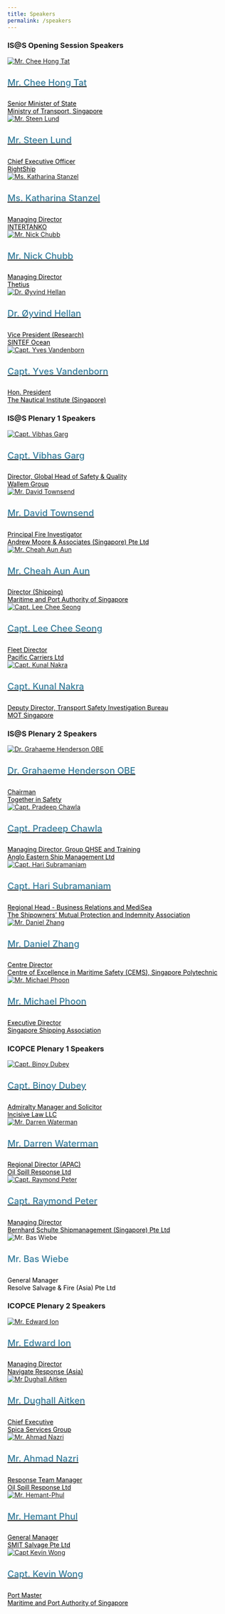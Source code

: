```yaml
---
title: Speakers
permalink: /speakers
---
```

<div>
  <h3>IS@S Opening Session Speakers</h3>
</div>
<section class="bp-section font">
  <div class="bp-container is-fluid has-text-centered"> 
    <div class="row">
      <div class="col is-4">
        <a href="/mr-chee-hong-tat">
          <div class="speaker-image-wrapper">
            <img src="images/speakers/CheeHongTat.png" alt="Mr. Chee Hong Tat" class="speaker-image img-fluid mb-3">
          </div>
          <h4 class="speaker-name text-ellipsis">Mr. Chee Hong Tat</h4>
          <div class="speaker-position text-ellipsis">Senior Minister of State</div>
          <div class="speaker-company text-ellipsis">Ministry of Transport, Singapore</div>
        </a>
      </div>
      <div class="col is-4">
        <a href="/mr-steen-lund">
          <div class="speaker-image-wrapper">
            <img src="images/speakers/Steen-Lund.png" alt="Mr. Steen Lund" class="speaker-image img-fluid mb-3">
          </div>
          <h4 class="speaker-name text-ellipsis">Mr. Steen Lund</h4>
          <div class="speaker-position text-ellipsis">Chief Executive Officer</div>
          <div class="speaker-company text-ellipsis">RightShip</div>
        </a>
      </div>
      <div class="col is-4">
        <a href="/ms-katharina-stanzel">
          <div class="speaker-image-wrapper">
            <img src="images/speakers/Katharina-Stanzel2.png" alt="Ms. Katharina Stanzel" class="speaker-image img-fluid mb-3">
          </div>
          <h4 class="speaker-name text-ellipsis">Ms. Katharina Stanzel</h4>
          <div class="speaker-position text-ellipsis">Managing Director</div>
          <div class="speaker-company text-ellipsis">INTERTANKO</div>
        </a>
      </div>
    </div>
    <div class="row">
      <div class="col is-4">
        <a href="/mr-nick-chubb">
          <div class="speaker-image-wrapper">
            <img src="images/speakers/Nick-Chubb.png" alt="Mr. Nick Chubb" class="speaker-image img-fluid mb-3">
          </div>
          <h4 class="speaker-name text-ellipsis">Mr. Nick Chubb</h4>
          <div class="speaker-position text-ellipsis">Managing Director</div>
          <div class="speaker-company text-ellipsis">Thetius</div>
        </a>
      </div>
      <div class="col is-4">
        <a href="/dr-oyvind-hellan">
          <div class="speaker-image-wrapper">
            <img src="images/speakers/Oyvind-Hellan.png" alt="Dr. Øyvind Hellan" class="speaker-image img-fluid mb-3">
          </div>
          <h4 class="speaker-name text-ellipsis">Dr. Øyvind Hellan</h4>
          <div class="speaker-position text-ellipsis">Vice President (Research)</div>
          <div class="speaker-company text-ellipsis">SINTEF Ocean</div></a>
      </div>
      <div class="col is-4">
        <a href="/capt-yves-vandenborn">
          <div class="speaker-image-wrapper">
            <img src="images/speakers/YvesVandenborn.png" alt="Capt. Yves Vandenborn" class="speaker-image img-fluid mb-3">
          </div>
          <h4 class="speaker-name text-ellipsis">Capt. Yves Vandenborn</h4>
          <div class="speaker-position text-ellipsis">Hon. President</div>
          <div class="speaker-company text-ellipsis">The Nautical Institute (Singapore)</div>
        </a>
      </div> 
    </div>
  </div>
</section>
<div>
  <h3>IS@S Plenary 1 Speakers</h3>
</div>
<section class="bp-section font">
  <div class="bp-container is-fluid has-text-centered"> 
    <div class="row">
      <div class="col is-4">
        <a href="/capt-vibhas-garg">
          <div class="speaker-image-wrapper">
            <img src="images/speakers/Vibhas-Garg.png" alt="Capt. Vibhas Garg" class="speaker-image img-fluid mb-3">
          </div>
          <h4 class="speaker-name text-ellipsis">Capt. Vibhas Garg</h4>
          <div class="speaker-position text-ellipsis">Director, Global Head of Safety &amp; Quality</div>
          <div class="speaker-company text-ellipsis">Wallem Group</div>
        </a>
      </div>
      <div class="col is-4">
        <a href="/mr-david-townsend">
          <div class="speaker-image-wrapper">
            <img src="images/speakers/David-Townsend.png" alt="Mr. David Townsend" class="speaker-image img-fluid mb-3">
          </div>
          <h4 class="speaker-name text-ellipsis">Mr. David Townsend</h4>
          <div class="speaker-position text-ellipsis">Principal Fire Investigator</div>
          <div class="speaker-company text-ellipsis">Andrew Moore &amp; Associates (Singapore) Pte Ltd</div>
        </a>
      </div>
      <div class="col is-4">
        <a href="/mr-cheah-aun-aun">
          <div class="speaker-image-wrapper">
            <img src="images/speakers/Cheah-Aun-Aun.png" alt="Mr. Cheah Aun Aun" class="speaker-image img-fluid mb-3">
          </div>
          <h4 class="speaker-name text-ellipsis">Mr. Cheah Aun Aun</h4>
          <div class="speaker-position text-ellipsis">Director (Shipping)</div>
          <div class="speaker-company text-ellipsis">Maritime and Port Authority of Singapore</div>
        </a>
      </div>
    </div>
    <div class="row">
      <div class="col is-4">
        <a href="/capt-lee-chee-seong">
          <div class="speaker-image-wrapper">
            <img src="images/speakers/Lee-Chee-Seong.png" alt="Capt. Lee Chee Seong" class="speaker-image img-fluid mb-3">
          </div>
          <h4 class="speaker-name text-ellipsis">Capt. Lee Chee Seong</h4>
          <div class="speaker-position text-ellipsis">Fleet Director</div>
          <div class="speaker-company text-ellipsis">Pacific Carriers Ltd</div>
        </a>
      </div>
      <div class="col is-4">
        <a href="/capt-kunal-nakra">
          <div class="speaker-image-wrapper">
            <img src="images/speakers/Kunal-Nakra.png" alt="Capt. Kunal Nakra" class="speaker-image img-fluid mb-3">
          </div>
          <h4 class="speaker-name text-ellipsis">Capt. Kunal Nakra</h4>
          <div class="speaker-position text-ellipsis">Deputy Director, Transport Safety Investigation Bureau</div>
          <div class="speaker-company text-ellipsis">MOT Singapore</div>
        </a>
      </div>
    </div>
  </div>
</section>
<div>
  <h3>IS@S Plenary 2 Speakers</h3>
</div>
<section class="bp-section font">
  <div class="bp-container is-fluid has-text-centered"> 
    <div class="row">
      <div class="col is-4">
        <a href="/dr-grahaeme-henderson">
          <div class="speaker-image-wrapper">
            <img src="images/speakers/Grahaeme-Henderson.png" alt="Dr. Grahaeme Henderson OBE" class="speaker-image img-fluid mb-3">
          </div>
          <h4 class="speaker-name text-ellipsis">Dr. Grahaeme Henderson OBE</h4>
          <div class="speaker-position text-ellipsis">Chairman</div>
          <div class="speaker-company text-ellipsis">Together in Safety</div>
        </a>
      </div>
      <div class="col is-4">
        <a href="/capt-pradeep-chawla">
          <div class="speaker-image-wrapper">
            <img src="images/speakers/Pradeep-Chawla.png" alt="Capt. Pradeep Chawla" class="speaker-image img-fluid mb-3">
          </div>
          <h4 class="speaker-name text-ellipsis">Capt. Pradeep Chawla</h4>
          <div class="speaker-position text-ellipsis">Managing Director, Group QHSE and Training</div>
          <div class="speaker-company text-ellipsis">Anglo Eastern Ship Management Ltd</div>
        </a>
      </div>
      <div class="col is-4">
        <a href="/capt-hari-subramaniam">
          <div class="speaker-image-wrapper">
            <img src="images/speakers/Hari-Subramaniam.png" alt="Capt. Hari Subramaniam" class="speaker-image img-fluid mb-3">
          </div>
          <h4 class="speaker-name text-ellipsis">Capt. Hari Subramaniam</h4>
          <div class="speaker-position text-ellipsis">Regional Head - Business Relations and MediSea</div>
          <div class="speaker-company text-ellipsis">The Shipowners’ Mutual Protection and Indemnity Association</div>
        </a>
      </div>
    </div>
    <div class="row">
      <div class="col is-4">
        <a href="/mr-daniel-zhang">
          <div class="speaker-image-wrapper">
            <img src="images/speakers/Daniel-Zhang.png" alt="Mr. Daniel Zhang" class="speaker-image img-fluid mb-3">
          </div>
          <h4 class="speaker-name text-ellipsis">Mr. Daniel Zhang</h4>
          <div class="speaker-position text-ellipsis">Centre Director</div>
          <div class="speaker-company text-ellipsis">Centre of Excellence in Maritime Safety (CEMS), Singapore Polytechnic</div>
        </a>
      </div>
      <div class="col is-4">
        <a href="/mr-michael-phoon">
          <div class="speaker-image-wrapper">
            <img src="images/speakers/Michael-Phoon.png" alt="Mr. Michael Phoon" class="speaker-image img-fluid mb-3">
          </div>
          <h4 class="speaker-name text-ellipsis">Mr. Michael Phoon</h4>
          <div class="speaker-position text-ellipsis">Executive Director</div>
          <div class="speaker-company text-ellipsis">Singapore Shipping Association</div>
        </a>
      </div>
    </div>
  </div>
</section>

<div>
  <h3>ICOPCE Plenary 1 Speakers</h3>
</div>
<section class="bp-section font">
  <div class="bp-container is-fluid has-text-centered"> 
    <div class="row">
      <div class="col is-4">
        <a href="/capt-binoy-dubey">
          <div class="speaker-image-wrapper">
            <img src="images/speakers/Binoy-Dubey.png" alt="Capt. Binoy Dubey" class="speaker-image img-fluid mb-3">
          </div>
          <h4 class="speaker-name text-ellipsis">Capt. Binoy Dubey</h4>
          <div class="speaker-position text-ellipsis">Admiralty Manager and Solicitor</div>
          <div class="speaker-company text-ellipsis">Incisive Law LLC</div>
        </a>
      </div>
      <div class="col is-4">
        <a href="/mr-darren-waterman">
          <div class="speaker-image-wrapper">
            <img src="images/speakers/Darren-Waterman.png" alt="Mr. Darren Waterman" class="speaker-image img-fluid mb-3">
          </div>
          <h4 class="speaker-name text-ellipsis">Mr. Darren Waterman</h4>
          <div class="speaker-position text-ellipsis">Regional Director (APAC)</div>
          <div class="speaker-company text-ellipsis">Oil Spill Response Ltd</div></a>
      </div>
      <div class="col is-4">
        <a href="/capt-raymond-peter">
          <div class="speaker-image-wrapper">
            <img src="images/speakers/Raymond-Peter.png" alt="Capt. Raymond Peter" class="speaker-image img-fluid mb-3">
          </div>
          <h4 class="speaker-name text-ellipsis">Capt. Raymond Peter</h4>
          <div class="speaker-position text-ellipsis">Managing Director</div>
          <div class="speaker-company text-ellipsis">Bernhard Schulte Shipmanagement (Singapore) Pte Ltd</div></a>
      </div>
    </div>
    <div class="row">
      <div class="col is-4">
        <a href="/mr-bas-wiebe"></a>
          <div class="speaker-image-wrapper">
            <img src="images/speakers/Speaker_Silhouette2.jpg" alt="Mr. Bas Wiebe" class="speaker-image img-fluid mb-3">
          </div>
          <h4 class="speaker-name text-ellipsis">Mr. Bas Wiebe</h4>
          <div class="speaker-position text-ellipsis">General Manager</div>
          <div class="speaker-company text-ellipsis">Resolve Salvage &amp; Fire (Asia) Pte Ltd</div>
      </div>
    </div>
  </div>
</section>

<div>
  <h3>ICOPCE Plenary 2 Speakers</h3>
</div>
<section class="bp-section font">
  <div class="bp-container is-fluid has-text-centered"> 
    <div class="row">
      <div class="col is-4">
        <a href="/mr-edward-ion">
          <div class="speaker-image-wrapper">
            <img src="images/speakers/Edward-Ion.png" alt="Mr. Edward Ion" class="speaker-image img-fluid mb-3">
          </div>
          <h4 class="speaker-name text-ellipsis">Mr. Edward Ion</h4>
          <div class="speaker-position text-ellipsis">Managing Director</div>
          <div class="speaker-company text-ellipsis">Navigate Response (Asia)</div></a>
      </div>
      <div class="col is-4">
        <a href="/mr-dughall-aitken">
          <div class="speaker-image-wrapper">
            <img src="images/speakers/Dughall-Aitken2.png" alt="Mr Dughall Aitken" class="speaker-image img-fluid mb-3">
          </div>
          <h4 class="speaker-name text-ellipsis">Mr. Dughall Aitken</h4>
          <div class="speaker-position text-ellipsis">Chief Executive</div>
          <div class="speaker-company text-ellipsis">Spica Services Group</div></a>
      </div>
      <div class="col is-4">
        <a href="/mr-ahmad-nazri">
          <div class="speaker-image-wrapper">
            <img src="images/speakers/Ahmad-Nazri.png" alt="Mr. Ahmad Nazri" class="speaker-image img-fluid mb-3">
          </div>
          <h4 class="speaker-name text-ellipsis">Mr. Ahmad Nazri</h4>
          <div class="speaker-position text-ellipsis">Response Team Manager</div>
          <div class="speaker-company text-ellipsis">Oil Spill Response Ltd</div></a>
      </div>
    </div>
    <div class="row">
      <div class="col is-4">
        <a href="/mr-hemant-phul">
          <div class="speaker-image-wrapper">
            <img src="images/speakers/Hemant-Phul.png" alt="Mr. Hemant-Phul" class="speaker-image img-fluid mb-3">
          </div>
          <h4 class="speaker-name text-ellipsis">Mr. Hemant Phul</h4>
          <div class="speaker-position text-ellipsis">General Manager</div>
          <div class="speaker-company text-ellipsis">SMIT Salvage Pte Ltd</div></a>
      </div>
			      <div class="col is-4">
        <a href="/capt-kevin-wong">
          <div class="speaker-image-wrapper">
            <img src="images/speakers/Kevin-Wong.png" alt="Capt Kevin Wong" class="speaker-image img-fluid mb-3">
          </div>
          <h4 class="speaker-name text-ellipsis">Capt. Kevin Wong</h4>
          <div class="speaker-position text-ellipsis">Port Master</div>
          <div class="speaker-company text-ellipsis">Maritime and Port Authority of Singapore</div></a>
      </div>
    </div>
  </div>
</section>

<style type="text/css"> 
  .is-left{
    text-align: left;
  }
  .bg-light {
    background-color: #fff !important;
    box-shadow: 5px 0 6px -4px rgb(195 195 195 / 80%), -5px 0 6px -4px rgb(195 195 195 / 80%);
  }
  .p-4 {
    padding: 1.5rem!important;
  }
  .speaker-role small{
    font-size: 11px;
    text-transform: capitalize;
  }
  .speaker-name {
    font-size: 1.25rem;
  }
  .text-ellipsis {
    /* white-space: nowrap; */
    color: #000;
    overflow: hidden;
    text-overflow: ellipsis;
  }
  .font {
    font-size: 14px;
  }
  h4{
    font-weight: 500; 
    color: #337B9A !important;
  }
	.content a { text-decoration: none; }
</style>